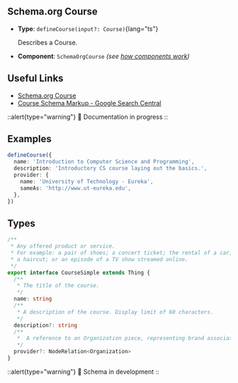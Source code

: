 ## Schema.org Course

- **Type**: `defineCourse(input?: Course)`{lang="ts"}

  Describes a Course.

- **Component**: `SchemaOrgCourse` _(see [how components work](/schema-org/guides/components))_

## Useful Links

- [Schema.org Course](https://schema.org/Course)
- [Course Schema Markup - Google Search Central](https://developers.google.com/search/docs/advanced/structured-data/course)

::alert{type="warning"}
🔨 Documentation in progress
::

## Examples

```ts
defineCourse({
  name: 'Introduction to Computer Science and Programming',
  description: 'Introductory CS course laying out the basics.',
  provider: {
    name: 'University of Technology - Eureka',
    sameAs: 'http://www.ut-eureka.edu',
  },
})
```

## Types

```ts
/**
 * Any offered product or service.
 * For example: a pair of shoes; a concert ticket; the rental of a car;
 * a haircut; or an episode of a TV show streamed online.
 */
export interface CourseSimple extends Thing {
  /**
   * The title of the course.
   */
  name: string
  /**
   * A description of the course. Display limit of 60 characters.
   */
  description?: string
  /**
   *  A reference to an Organization piece, representing brand associated with the Product.
   */
  provider?: NodeRelation<Organization>
}
```

::alert{type="warning"}
🔨 Schema in development
::
